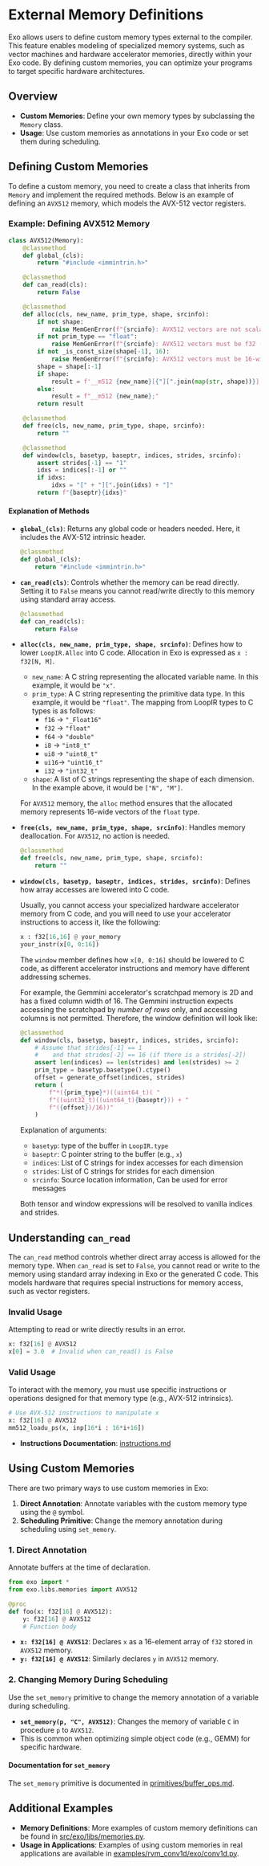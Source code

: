 # External Memory Definitions

Exo allows users to define custom memory types external to the compiler.
This feature enables modeling of specialized memory systems, such as vector machines and hardware accelerator memories, directly within your Exo code.
By defining custom memories, you can optimize your programs to target specific hardware architectures.

## Overview

- **Custom Memories**: Define your own memory types by subclassing the `Memory` class.
- **Usage**: Use custom memories as annotations in your Exo code or set them during scheduling.

## Defining Custom Memories

To define a custom memory, you need to create a class that inherits from `Memory` and implement the required methods.
Below is an example of defining an `AVX512` memory, which models the AVX-512 vector registers.

### Example: Defining AVX512 Memory

```python
class AVX512(Memory):
    @classmethod
    def global_(cls):
        return "#include <immintrin.h>"

    @classmethod
    def can_read(cls):
        return False

    @classmethod
    def alloc(cls, new_name, prim_type, shape, srcinfo):
        if not shape:
            raise MemGenError(f"{srcinfo}: AVX512 vectors are not scalar values")
        if not prim_type == "float":
            raise MemGenError(f"{srcinfo}: AVX512 vectors must be f32 (for now)")
        if not _is_const_size(shape[-1], 16):
            raise MemGenError(f"{srcinfo}: AVX512 vectors must be 16-wide")
        shape = shape[:-1]
        if shape:
            result = f'__m512 {new_name}[{"][".join(map(str, shape))}];'
        else:
            result = f"__m512 {new_name};"
        return result

    @classmethod
    def free(cls, new_name, prim_type, shape, srcinfo):
        return ""

    @classmethod
    def window(cls, basetyp, baseptr, indices, strides, srcinfo):
        assert strides[-1] == "1"
        idxs = indices[:-1] or ""
        if idxs:
            idxs = "[" + "][".join(idxs) + "]"
        return f"{baseptr}{idxs}"
```

#### Explanation of Methods

- **`global_(cls)`**: Returns any global code or headers needed. Here, it includes the AVX-512 intrinsic header.

  ```python
  @classmethod
  def global_(cls):
      return "#include <immintrin.h>"
  ```

- **`can_read(cls)`**: Controls whether the memory can be read directly. Setting it to `False` means you cannot read/write directly to this memory using standard array access.

  ```python
  @classmethod
  def can_read(cls):
      return False
  ```

- **`alloc(cls, new_name, prim_type, shape, srcinfo)`**: Defines how to lower `LoopIR.Alloc` into C code.
  Allocation in Exo is expressed as `x : f32[N, M]`.
  - `new_name`: A C string representing the allocated variable name. In this example, it would be `"x"`.
  - `prim_type`: A C string representing the primitive data type. In this example, it would be `"float"`. The mapping from LoopIR types to C types is as follows:
    - `f16` -> `"_Float16"`
    - `f32` -> `"float"`
    - `f64` -> `"double"`
    - `i8`  -> `"int8_t"`
    - `ui8` -> `"uint8_t"`
    - `ui16`-> `"uint16_t"`
    - `i32` -> `"int32_t"`
  - `shape`: A list of C strings representing the shape of each dimension. In the example above, it would be `["N", "M"]`.

  For `AVX512` memory, the `alloc` method ensures that the allocated memory represents 16-wide vectors of the `float` type.


- **`free(cls, new_name, prim_type, shape, srcinfo)`**: Handles memory deallocation. For `AVX512`, no action is needed.

  ```python
  @classmethod
  def free(cls, new_name, prim_type, shape, srcinfo):
      return ""
  ```

- **`window(cls, basetyp, baseptr, indices, strides, srcinfo)`**: Defines how array accesses are lowered into C code.
  
  Usually, you cannot access your specialized hardware accelerator memory from C code, and you will need to use your accelerator instructions to access it, like the following:
  
  ```python
  x : f32[16,16] @ your_memory
  your_instr(x[0, 0:16])
  ```
  
  The `window` member defines how `x[0, 0:16]` should be lowered to C code, as different accelerator instructions and memory have different addressing schemes.
  
  For example, the Gemmini accelerator's scratchpad memory is 2D and has a fixed column width of 16. The Gemmini instruction expects accessing the scratchpad by *number of rows* only, and accessing columns is not permitted. Therefore, the window definition will look like:

  ```python
  @classmethod
  def window(cls, basetyp, baseptr, indices, strides, srcinfo):
      # Assume that strides[-1] == 1
      #    and that strides[-2] == 16 (if there is a strides[-2])
      assert len(indices) == len(strides) and len(strides) >= 2
      prim_type = basetyp.basetype().ctype()
      offset = generate_offset(indices, strides)
      return (
          f"*({prim_type}*)((uint64_t)( "
          f"((uint32_t)((uint64_t){baseptr})) + "
          f"({offset})/16))"
      )
  ```

  Explanation of arguments:
  - `basetyp`: type of the buffer in `LoopIR.type`
  - `baseptr`: C pointer string to the buffer (e.g., `x`)
  - `indices`: List of C strings for index accesses for each dimension
  - `strides`: List of C strings for strides for each dimension
  - `srcinfo`: Source location information, Can be used for error messages

  Both tensor and window expressions will be resolved to vanilla indices and strides.


## Understanding `can_read`

The `can_read` method controls whether direct array access is allowed for the memory type. When `can_read` is set to `False`, you cannot read or write to the memory using standard array indexing in Exo or the generated C code. This models hardware that requires special instructions for memory access, such as vector registers.

### Invalid Usage

Attempting to read or write directly results in an error.

```python
x: f32[16] @ AVX512
x[0] = 3.0  # Invalid when can_read() is False
```

### Valid Usage

To interact with the memory, you must use specific instructions or operations designed for that memory type (e.g., AVX-512 intrinsics).

```python
# Use AVX-512 instructions to manipulate x
x: f32[16] @ AVX512
mm512_loadu_ps(x, inp[16*i : 16*i+16])
```
- **Instructions Documentation**: [instructions.md](instructions.md)

## Using Custom Memories

There are two primary ways to use custom memories in Exo:

1. **Direct Annotation**: Annotate variables with the custom memory type using the `@` symbol.
2. **Scheduling Primitive**: Change the memory annotation during scheduling using `set_memory`.

### 1. Direct Annotation

Annotate buffers at the time of declaration.
```python
from exo import *
from exo.libs.memories import AVX512

@proc
def foo(x: f32[16] @ AVX512):
    y: f32[16] @ AVX512
    # Function body
```

- **`x: f32[16] @ AVX512`**: Declares `x` as a 16-element array of `f32` stored in `AVX512` memory.
- **`y: f32[16] @ AVX512`**: Similarly declares `y` in `AVX512` memory.

### 2. Changing Memory During Scheduling

Use the `set_memory` primitive to change the memory annotation of a variable during scheduling.
- **`set_memory(p, "C", AVX512)`**: Changes the memory of variable `C` in procedure `p` to `AVX512`.
- This is common when optimizing simple object code (e.g., GEMM) for specific hardware.

#### Documentation for `set_memory`

The `set_memory` primitive is documented in [primitives/buffer_ops.md](primitives/buffer_ops.md).


## Additional Examples

- **Memory Definitions**: More examples of custom memory definitions can be found in [src/exo/libs/memories.py](https://github.com/exo-lang/exo/blob/main/src/exo/libs/memories.py).
- **Usage in Applications**: Examples of using custom memories in real applications are available in [examples/rvm_conv1d/exo/conv1d.py](https://github.com/exo-lang/exo/blob/main/examples/rvm_conv1d/exo/conv1d.py).


